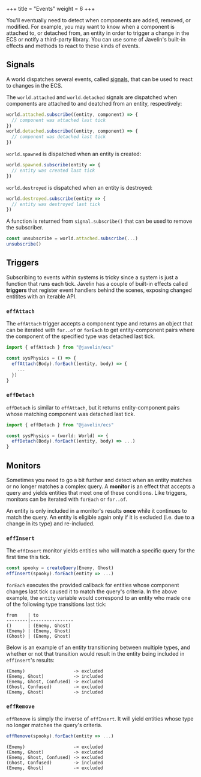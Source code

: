 +++
title = "Events"
weight = 6
+++

You'll eventually need to detect when components are added, removed, or modified. For example, you may want to know when a component is attached to, or detached from, an entity in order to trigger a change in the ECS or notify a third-party library. You can use some of Javelin's built-in effects and methods to react to these kinds of events.

## Signals

A world dispatches several events, called [signals](https://millermedeiros.github.io/js-signals/), that can be used to react to changes in the ECS.

The `world.attached` and `world.detached` signals are dispatched when components are attached to and deatched from an entity, respectively:

```ts
world.attached.subscribe((entity, component) => {
  // component was attached last tick
})
world.detached.subscribe((entity, component) => {
  // component was detached last tick
})
```

`world.spawned` is dispatched when an entity is created:

```ts
world.spawned.subscribe(entity => {
  // entity was created last tick
})
```

`world.destroyed` is dispatched when an entity is destroyed:

```ts
world.destroyed.subscribe(entity => {
  // entity was destroyed last tick
})
```

A function is returned from `signal.subscribe()` that can be used to remove the subscriber.

```ts
const unsubscribe = world.attached.subscribe(...)
unsubscribe()
```

## Triggers

Subscribing to events within systems is tricky since a system is just a function that runs each tick. Javelin has a couple of built-in effects called **triggers** that register event handlers behind the scenes, exposing changed entitites with an iterable API.

### `effAttach`

The `effAttach` trigger accepts a component type and returns an object that can be iterated with `for..of` or `forEach` to get entity-component pairs where the component of the specified type was detached last tick.

```ts
import { effAttach } from "@javelin/ecs"

const sysPhysics = () => {
  effAttach(Body).forEach((entity, body) => {
    ...
  })
}
```

### `effDetach`

`effDetach` is similar to `effAttach`, but it returns entity-component pairs whose matching component was detached last tick.

```ts
import { effDetach } from "@javelin/ecs"

const sysPhysics = (world: World) => {
  effDetach(Body).forEach((entity, body) => ...)
}
```

## Monitors

Sometimes you need to go a bit further and detect when an entity matches or no longer matches a complex query. A **monitor** is an effect that accepts a query and yields entities that meet one of these conditions. Like triggers, monitors can be iterated with `forEach` or `for..of`.

An entity is only included in a monitor's results **once** while it continues to match the query. An entity is eligible again only if it is excluded (i.e. due to a change in its type) and re-included.

### `effInsert`

The `effInsert` monitor yields entities who will match a specific query for the first time this tick.

```ts
const spooky = createQuery(Enemy, Ghost)
effInsert(spooky).forEach(entity => ...)
```

`forEach` executes the provided callback for entities whose component changes last tick caused it to match the query's criteria. In the above example, the `entity` variable would correspond to an entity who made one of the following type transitions last tick:

```
from    | to
--------|----------------
()      | (Enemy, Ghost)
(Enemy) | (Enemy, Ghost)
(Ghost) | (Enemy, Ghost)
```

Below is an example of an entity transitioning between multiple types, and whether or not that transition would result in the entity being included in `effInsert`'s results:

```
(Enemy)                  -> excluded
(Enemy, Ghost)           -> included
(Enemy, Ghost, Confused) -> excluded
(Ghost, Confused)        -> excluded
(Enemy, Ghost)           -> included
```

### `effRemove`

`effRemove` is simply the inverse of `effInsert`. It will yield entities whose type no longer matches the query's criteria.

```ts
effRemove(spooky).forEach(entity => ...)
```

```
(Enemy)                  -> excluded
(Enemy, Ghost)           -> excluded
(Enemy, Ghost, Confused) -> excluded
(Ghost, Confused)        -> included
(Enemy, Ghost)           -> excluded
```

